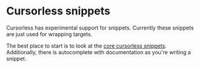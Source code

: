 # Cursorless snippets

Cursorless has experimental support for snippets. Currently these snippets are just used for wrapping targets.

The best place to start is to look at the [core cursorless snippets](../../cursorless-snippets). Additionally, there is autocomplete with documentation as you're writing a snippet.
